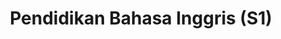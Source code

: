 ---
slugId: inggris-dik-s1
lang: en
title: "Pendidikan Bahasa Inggris (S1)"
menu:
  - id: "profil"
    label: "Tentang Prodi"
  - id: "kurikulum"
    label: "Kurikulum"
    external: "https://kurikulum.upi.edu/struktur/prodi/C035"
  - id: "akreditasi"
    label: "Akreditasi"
  - id: "fasilitas"
    label: "Fasilitas"
  - id: "dosen"
    label: "Dosen"
  - id: "pengembangan-akademik"
    label: "Pengembangan Akademik"
  - id: "pmb"
    label: "PMB / Pendaftaran"
    external: "https://pmb.upi.edu/"
sections:
  profil:
    title: Tentang Pendidikan Bahasa Inggris S1
    content: |
      <section class="bg-white dark:bg-gray-900 pt-10 md:pt-10 pb-12 md:pb-24 px-0">
        <div class="max-w-6xl mx-auto px-4">
          
          <h2 class="text-xl font-semibold text-purple-800 dark:text-purple-300 mb-2">Sejarah</h2><br>
          <div class="relative border-l-2 border-purple-300 dark:border-purple-600 pl-14 space-y-10 mb-6">
            
            <div class="relative">
              <div class="absolute w-4 h-4 bg-purple-600 rounded-full -left-6 top-1.5"></div>
              <h3 class="text-base font-semibold text-purple-800 dark:text-purple-300">September 1954: Pendirian Prodi</h3>
              <p class="text-gray-700 dark:text-gray-300 mt-1">Program S1 Prodi Pendidikan Bahasa Inggris (PPBING) didirikan sesuai dengan SK MENDIKBUD RI No. 35742.</p>
            </div>

            <div class="relative">
              <div class="absolute w-4 h-4 bg-purple-600 rounded-full -left-6 top-1.5"></div>
              <h3 class="text-base font-semibold text-purple-800 dark:text-purple-300">2021: Akreditasi dan Sertifikasi Internasional</h3>
              <p class="text-gray-700 dark:text-gray-300 mt-1">PPBING mendapatkan Akreditasi Unggul dari BAN-PT (SK10217/SK/BAN-PT/Akred-Itnl/S/VIII/2021), serta status 'Unconditional' dari AQAS dan sertifikasi AUN-QA.</p>
            </div>

          </div>

          <p class="text-gray-700 dark:text-gray-300 mb-10">
            Prodi berspesialisasi dalam pendidikan guru, peneliti, pengembang program, dan analis pendidikan Bahasa Inggris sesuai dengan visi misi Universitas Pendidikan Indonesia dan Fakultas Pendidikan Bahasa dan Sastra.
          </p>

          <h2 class="text-xl font-semibold text-purple-800 dark:text-purple-300 mb-2">Visi</h2>
          <p class="text-gray-700 dark:text-gray-300 mb-6">
            Pada tahun 2045, menjadi Program Studi Sarjana Pendidikan Bahasa Inggris yang unggul dan menjadi rujukan pada tingkat ASEAN.
          </p>

          <h2 class="text-xl font-semibold text-purple-800 dark:text-purple-300 mb-2">Misi</h2>
          <ul class="list-disc pl-6 text-gray-700 dark:text-gray-300 mb-6 space-y-2">
            <li>Menyelenggarakan pembelajaran tingkat sarjana dalam bidang pendidikan bahasa Inggris yang didukung oleh ilmu kebahasan yang relevan dengan menggunakan metode mutakhir.</li>
            <li>Melaksanakan penelitian yang relevan dan berkualitas pada tingkat nasional dan internasional.</li>
            <li>Melaksanakan pengabdian kepada masyarakat yang relevan dan berkualitas pada tingkat lokal, nasional, dan internasional.</li>
            <li>Menyelenggarakan publikasi yang berkualitas pada tingkat lokal, nasional, dan internasional.</li>
            <li>Mengembangkan jejaring kemitraan dengan lembaga-lembaga yang relevan pada tingkat lokal, nasional dan internasional.</li>
          </ul>

          <h2 class="text-xl font-semibold text-purple-800 dark:text-purple-300 mb-2">Profil Pejabat Struktural</h2>
          <ul class="list-disc pl-6 text-gray-700 dark:text-gray-300 mb-6 space-y-4">
            <li>
              <strong>Prof. Emi Emilia, M.Ed., Ph.D.</strong><br>
              <em>Jabatan:</em> Kepala Program Studi Pendidikan Bahasa Inggris<br>
              <em>Keahlian:</em> Systemic Functional Linguistics, Writing for Academic Purposes, EFL Curriculum Analysis, Grammar (Advanced)
            </li>
            <li>
              <strong>Dr. Rojab Siti Rodiyah, M.Ed</strong><br>
              <em>Jabatan:</em> Sekretaris Program Studi Pendidikan Bahasa Inggris<br>
              <em>Keahlian:</em> Grammar: Basic and Advanced, Writing in Professional Context, Intercultural Communication
            </li>
          </ul>

          <h2 class="text-xl font-semibold text-purple-800 dark:text-purple-300 mb-2">Kontak Prodi</h2>
          <p class="text-gray-700 dark:text-gray-300 mb-6">
            Program Studi Pendidikan Bahasa Inggris<br>
            Fakultas Pendidikan Bahasa dan Sastra<br>
            Jl. Setiabudhi No 229<br>
            Kode Pos 40154 Kota Bandung<br>
            Instagram: <a href="https://instagram.com/englishedu_upi" class="text-purple-700 dark:text-purple-300 hover:underline">@englishedu_upi</a>
          </p>

        </div>
      </section>


  akreditasi:
    title: "Akreditasi Pendidikan Bahasa Inggris (S1)"
    content: |
      <section class="bg-white dark:bg-gray-900 pt-10 md:pt-10 pb-12 md:pb-24 px-0">

        <div class="max-w-6xl mx-auto">

          <!-- Akreditasi Nasional -->
          <details class="mb-6 border border-gray-300 dark:border-gray-700 rounded-lg overflow-hidden">
            <summary class="cursor-pointer px-4 py-3 bg-gray-100 dark:bg-gray-800 text-gray-800 dark:text-white font-medium hover:bg-gray-200 dark:hover:bg-gray-700">
              Akreditasi Nasional (BAN-PT)
            </summary>
            <div class="px-4 py-4 text-gray-700 dark:text-gray-300">
              <p class="mb-4">
                Berdasarkan Keputusan <strong>BAN-PT No. 10217/SK/BAN-PT/Akred-Itnl/S/VIII/2021</strong>, Program Studi Pendidikan Bahasa Inggris (S1) di Universitas Pendidikan Indonesia, Kota Bandung dinyatakan memenuhi syarat peringkat akreditasi <strong>Unggul</strong>.
              </p>
              <p class="mb-4">
                Sertifikat akreditasi ini berlaku sejak tanggal <strong>18 Agustus 2021</strong> sampai dengan <strong>18 Agustus 2026</strong>.
              </p>
              <img src="/images/akreditasi/inggris-dik-s1/banpt.webp" alt="Sertifikat Akreditasi BAN-PT" class="w-full rounded-lg">
            </div>
          </details>

          <!-- Akreditasi Internasional (AUN-QA) -->
          <details class="mb-6 border border-gray-300 dark:border-gray-700 rounded-lg overflow-hidden">
            <summary class="cursor-pointer px-4 py-3 bg-gray-100 dark:bg-gray-800 text-gray-800 dark:text-white font-medium hover:bg-gray-200 dark:hover:bg-gray-700">
              Akreditasi Internasional (AUN-QA)
            </summary>
            <div class="px-4 py-4 text-gray-700 dark:text-gray-300">
              <p class="mb-4">
                Program Studi <strong>English Language Education</strong> (S1) telah memperoleh akreditasi internasional dari <strong>AUN-QA (ASEAN University Network – Quality Assurance)</strong>.
              </p>
              <p class="mb-4">
                Sertifikat akreditasi ini diberikan pada tanggal <strong>10 Januari 2022</strong> dan berlaku hingga <strong>9 Januari 2027</strong>, dengan nomor sertifikat <strong>AP760UPIDEC21</strong>.
              </p>
              <p class="mb-4">
                AUN-QA merupakan jaringan universitas Asia Tenggara yang bertujuan meningkatkan kualitas pendidikan tinggi di kawasan ASEAN.
              </p>
              <img src="/images/akreditasi/inggris-dik-s1/aunqa.webp" alt="Sertifikat Akreditasi AUN-QA" class="w-full rounded-lg">
            </div>
          </details>

          <!-- Akreditasi Internasional (AQAS) -->
          <details class="border border-gray-300 dark:border-gray-700 rounded-lg overflow-hidden">
            <summary class="cursor-pointer px-4 py-3 bg-gray-100 dark:bg-gray-800 text-gray-800 dark:text-white font-medium hover:bg-gray-200 dark:hover:bg-gray-700">
              Akreditasi Internasional (AQAS)
            </summary>
            <div class="px-4 py-4 text-gray-700 dark:text-gray-300">
              <p class="mb-4">
                Program Studi <strong>English Language Education [Bachelor of Education]</strong> telah memperoleh akreditasi internasional dari <strong>AQAS (Agency for Quality Assurance through Accreditation of Study Programs)</strong>.
              </p>
              <p class="mb-4">
                Akreditasi diberikan berdasarkan keputusan <strong>Standing Commission AQAS tanggal 31 Mei 2021</strong> dan berlaku secara <strong>unconditional</strong> hingga <strong>30 September 2027</strong>.
              </p>
              <p class="mb-4">
                AQAS merupakan lembaga akreditasi Eropa yang mengacu pada standar European Standards and Guidelines (ESG).
              </p>
              <img src="/images/akreditasi/inggris-dik-s1/aqas.webp" alt="Sertifikat Akreditasi AQAS" class="w-full rounded-lg">
            </div>
          </details>

        </div>
      </section>

  fasilitas:
    title: "Fasilitas"
    content: |
      <!-- Section Fasilitas -->
      <section class="bg-white dark:bg-gray-900 pt-10 md:pt-10 pb-12 md:pb-24 px-0">

        <div class="max-w-6xl mx-auto">

          <!-- Fasilitas FPBS -->
          <details open class="mb-6 border border-gray-300 dark:border-gray-700 rounded-lg overflow-hidden">
            <summary class="bg-gray-100 dark:bg-gray-800 px-4 py-3 cursor-pointer font-semibold text-gray-800 dark:text-white">
              Fasilitas di FPBS UPI
            </summary>
            <div class="px-4 py-4 text-gray-800 dark:text-gray-300">
              <p class="mb-4">
                Daftar lengkap fasilitas khusus di lingkungan Fakultas Pendidikan Bahasa dan Sastra (FPBS) UPI tersedia melalui tautan berikut.
              </p>
              <a href="/profil/fasilitas.html" class="inline-block bg-purple-700 hover:bg-purple-800 text-white px-5 py-2 rounded-lg transition" target="_blank">
                Lihat Fasilitas FPBS
              </a>
            </div>
          </details>

          <!-- Fasilitas UPI -->
          <details class="border border-gray-300 dark:border-gray-700 rounded-lg overflow-hidden">
            <summary class="bg-gray-100 dark:bg-gray-800 px-4 py-3 cursor-pointer font-semibold text-gray-800 dark:text-white">
              Fasilitas Umum di UPI
            </summary>
            <div class="px-4 py-4 text-gray-800 dark:text-gray-300">
              <p class="mb-4">
                Selain di fakultas, UPI juga menyediakan berbagai fasilitas penunjang umum untuk sivitas akademika secara keseluruhan.
              </p>
              <a href="https://www.upi.edu/pendidikan/fasilitas" class="inline-block bg-purple-700 hover:bg-purple-800 text-white px-5 py-2 rounded-lg transition" target="_blank">
                Lihat Fasilitas UPI
              </a>
            </div>
          </details>
        </div>
      </section>

  dosen:
    title: "Dosen Pendidikan Bahasa Inggris (S1)"
    content: |
        <section class="bg-white dark:bg-gray-900 pt-10 md:pt-10 pb-12 md:pb-24 px-0">
          <div class="max-w-6xl mx-auto text-center">
            <div id="dosen-gallery" class="grid grid-cols-2 sm:grid-cols-4 gap-4">

            <a href="/images/dosen/inggris-dik-s1/fuad.webp" data-pswp-width="800" data-pswp-height="1067"
              class="bg-white dark:bg-gray-800 rounded-lg shadow hover:shadow-2xl transition-shadow duration-300 ease-in-out text-center pb-2 px-1 block">
              <img src="/images/dosen/inggris-dik-s1/fuad.webp" alt="Fuad" class="w-full aspect-[3/4] object-cover object-top rounded-t-lg mb-2">
              <h3 class="text-base font-semibold text-gray-900 dark:text-white mb-1">Prof. Fuad Abdul Hamied, M.A., Ph.D.</h3>
              <p class="text-[#422367] dark:text-purple-300">Emeritus</p>
            </a>

            <a href="/images/dosen/inggris-dik-s1/nenden.webp" data-pswp-width="800" data-pswp-height="1067"
              class="bg-white dark:bg-gray-800 rounded-lg shadow hover:shadow-2xl transition-shadow duration-300 ease-in-out text-center pb-2 px-1 block">
              <img src="/images/dosen/inggris-dik-s1/nenden.webp" alt="Nenden" class="w-full aspect-[3/4] object-cover object-top rounded-t-lg mb-2">
              <h3 class="text-base font-semibold text-gray-900 dark:text-white mb-1">Prof. Dr. Nenden Sri Lengkanawati, M.Pd.</h3>
              <p class="text-[#422367] dark:text-purple-300">Emeritus</p>
            </a>

              <a href="/images/dosen/inggris-dik-s1/didi.webp" data-pswp-width="800" data-pswp-height="1067"
                class="bg-white dark:bg-gray-800 rounded-lg shadow hover:shadow-2xl transition-shadow duration-300 ease-in-out text-center pb-2 px-1 block">
                <img src="/images/dosen/inggris-dik-s1/didi.webp" alt="Didi" class="w-full aspect-[3/4] object-cover object-top rounded-t-lg mb-2">
                <h3 class="text-base font-semibold text-gray-900 dark:text-white mb-1">Prof. Dr. Didi Sukyadi, S.Pd., M.A.</h3>
                <p class="text-[#422367] dark:text-purple-300">Guru Besar</p>
              </a>

              <a href="/images/dosen/inggris-dik-s1/emi.webp" data-pswp-width="800" data-pswp-height="1067"
                class="bg-white dark:bg-gray-800 rounded-lg shadow hover:shadow-2xl transition-shadow duration-300 ease-in-out text-center pb-2 px-1 block">
                <img src="/images/dosen/inggris-dik-s1/emi.webp" alt="Emi" class="w-full aspect-[3/4] object-cover object-top rounded-t-lg mb-2">
                <h3 class="text-base font-semibold text-gray-900 dark:text-white mb-1">Prof. Emi Emilia, M.Ed., Ph.D.</h3>
                <p class="text-[#422367] dark:text-purple-300">Guru Besar</p>
              </a>

              <a href="/images/dosen/inggris-dik-s1/sri-setyarini.webp" data-pswp-width="800" data-pswp-height="1067"
                class="bg-white dark:bg-gray-800 rounded-lg shadow hover:shadow-2xl transition-shadow duration-300 ease-in-out text-center pb-2 px-1 block">
                <img src="/images/dosen/inggris-dik-s1/sri-setyarini.webp" alt="Sri Setyarini" class="w-full aspect-[3/4] object-cover object-top rounded-t-lg mb-2">
                <h3 class="text-base font-semibold text-gray-900 dark:text-white mb-1">Prof. Dr. Sri Setyarini, M.A.Ling.</h3>
                <p class="text-[#422367] dark:text-purple-300">Guru Besar</p>
              </a>

              <a href="/images/dosen/inggris-dik-s1/bukhori.webp" data-pswp-width="800" data-pswp-height="1067"
                class="bg-white dark:bg-gray-800 rounded-lg shadow hover:shadow-2xl transition-shadow duration-300 ease-in-out text-center pb-2 px-1 block">
                <img src="/images/dosen/inggris-dik-s1/bukhori.webp" alt="Ahmad Bukhori" class="w-full aspect-[3/4] object-cover object-top rounded-t-lg mb-2">
                <h3 class="text-base font-semibold text-gray-900 dark:text-white mb-1">Prof. Ahmad Bukhori Muslim, M.Ed., Ph.D.</h3>
                <p class="text-[#422367] dark:text-purple-300">Guru Besar</p>
              </a>

              <a href="/images/dosen/inggris-dik-s1/ika.webp" data-pswp-width="800" data-pswp-height="1067"
                class="bg-white dark:bg-gray-800 rounded-lg shadow hover:shadow-2xl transition-shadow duration-300 ease-in-out text-center pb-2 px-1 block">
                <img src="/images/dosen/inggris-dik-s1/ika.webp" alt="Ika Lestari" class="w-full aspect-[3/4] object-cover object-top rounded-t-lg mb-2">
                <h3 class="text-base font-semibold text-gray-900 dark:text-white mb-1">Ika Lestari Damayanti, M.A., Ph.D.</h3>
                <p class="text-[#422367] dark:text-purple-300">Lektor Kepala</p>
              </a>

              <a href="/images/dosen/inggris-dik-s1/gin.webp" data-pswp-width="800" data-pswp-height="1067"
                class="bg-white dark:bg-gray-800 rounded-lg shadow hover:shadow-2xl transition-shadow duration-300 ease-in-out text-center pb-2 px-1 block">
                <img src="/images/dosen/inggris-dik-s1/gin.webp" alt="Gin Gin" class="w-full aspect-[3/4] object-cover object-top rounded-t-lg mb-2">
                <h3 class="text-base font-semibold text-gray-900 dark:text-white mb-1">Gin Gin Gustine, M.Pd., Ph.D.</h3>
                <p class="text-[#422367] dark:text-purple-300">Lektor Kepala</p>
              </a>

              <a href="/images/dosen/inggris-dik-s1/rojaab.webp" data-pswp-width="800" data-pswp-height="1067"
                class="bg-white dark:bg-gray-800 rounded-lg shadow hover:shadow-2xl transition-shadow duration-300 ease-in-out text-center pb-2 px-1 block">
                <img src="/images/dosen/inggris-dik-s1/rojaab.webp" alt="Rojab" class="w-full aspect-[3/4] object-cover object-top rounded-t-lg mb-2">
                <h3 class="text-base font-semibold text-gray-900 dark:text-white mb-1">Dr. Rojab Siti Rodliyah, S.Pd., M.Ed.</h3>
                <p class="text-[#422367] dark:text-purple-300">Lektor Kepala</p>
              </a>

              <a href="/images/dosen/inggris-dik-s1/fazri.webp" data-pswp-width="800" data-pswp-height="1067"
                class="bg-white dark:bg-gray-800 rounded-lg shadow hover:shadow-2xl transition-shadow duration-300 ease-in-out text-center pb-2 px-1 block">
                <img src="/images/dosen/inggris-dik-s1/fazri.webp" alt="Fazri" class="w-full aspect-[3/4] object-cover object-top rounded-t-lg mb-2">
                <h3 class="text-base font-semibold text-gray-900 dark:text-white mb-1">Dr. Fazri Nur Yusuf, M.Pd.</h3>
                <p class="text-[#422367] dark:text-purple-300">Lektor Kepala</p>
              </a>
                        <a href="/images/dosen/inggris-dik-s1/lulu.webp" data-pswp-width="800" data-pswp-height="1067"
              class="bg-white dark:bg-gray-800 rounded-lg shadow hover:shadow-2xl transition-shadow duration-300 ease-in-out text-center pb-2 px-1 block">
              <img src="/images/dosen/inggris-dik-s1/lulu.webp" alt="Lulu" class="w-full aspect-[3/4] object-cover object-top rounded-t-lg mb-2">
              <h3 class="text-base font-semibold text-gray-900 dark:text-white mb-1">Dr. Lulu Laela Amalia, S.S., M.Pd.</h3>
              <p class="text-[#422367] dark:text-purple-300">Lektor Kepala</p>
            </a>

            <a href="/images/dosen/inggris-dik-s1/yanty.webp" data-pswp-width="800" data-pswp-height="1067"
              class="bg-white dark:bg-gray-800 rounded-lg shadow hover:shadow-2xl transition-shadow duration-300 ease-in-out text-center pb-2 px-1 block">
              <img src="/images/dosen/inggris-dik-s1/yanty.webp" alt="Yanty" class="w-full aspect-[3/4] object-cover object-top rounded-t-lg mb-2">
              <h3 class="text-base font-semibold text-gray-900 dark:text-white mb-1">Yanty Wirza, M.Pd., M.A., Ph.D.</h3>
              <p class="text-[#422367] dark:text-purple-300">Lektor</p>
            </a>

            <a href="/images/dosen/inggris-dik-s1/iyen.webp" data-pswp-width="800" data-pswp-height="1067"
              class="bg-white dark:bg-gray-800 rounded-lg shadow hover:shadow-2xl transition-shadow duration-300 ease-in-out text-center pb-2 px-1 block">
              <img src="/images/dosen/inggris-dik-s1/iyen.webp" alt="Iyen" class="w-full aspect-[3/4] object-cover object-top rounded-t-lg mb-2">
              <h3 class="text-base font-semibold text-gray-900 dark:text-white mb-1">Dr. Iyen Nurlaelawati, M.Pd.</h3>
              <p class="text-[#422367] dark:text-purple-300">Lektor</p>
            </a>

            <a href="/images/dosen/inggris-dik-s1/finita.webp" data-pswp-width="800" data-pswp-height="1067"
              class="bg-white dark:bg-gray-800 rounded-lg shadow hover:shadow-2xl transition-shadow duration-300 ease-in-out text-center pb-2 px-1 block">
              <img src="/images/dosen/inggris-dik-s1/finita.webp" alt="Finita" class="w-full aspect-[3/4] object-cover object-top rounded-t-lg mb-2">
              <h3 class="text-base font-semibold text-gray-900 dark:text-white mb-1">Dr. Finita Dewi, S.S, M.A.</h3>
              <p class="text-[#422367] dark:text-purple-300">Lektor</p>
            </a>

            <a href="/images/dosen/inggris-dik-s1/pupung.webp" data-pswp-width="800" data-pswp-height="1067"
              class="bg-white dark:bg-gray-800 rounded-lg shadow hover:shadow-2xl transition-shadow duration-300 ease-in-out text-center pb-2 px-1 block">
              <img src="/images/dosen/inggris-dik-s1/pupung.webp" alt="Pupung" class="w-full aspect-[3/4] object-cover object-top rounded-t-lg mb-2">
              <h3 class="text-base font-semibold text-gray-900 dark:text-white mb-1">Pupung Purnawarman, M.S.Ed., Ph.D.</h3>
              <p class="text-[#422367] dark:text-purple-300">Lektor</p>
            </a>

            <a href="/images/dosen/inggris-dik-s1/handi.webp" data-pswp-width="800" data-pswp-height="1067"
              class="bg-white dark:bg-gray-800 rounded-lg shadow hover:shadow-2xl transition-shadow duration-300 ease-in-out text-center pb-2 px-1 block">
              <img src="/images/dosen/inggris-dik-s1/handi.webp" alt="Handi" class="w-full aspect-[3/4] object-cover object-top rounded-t-lg mb-2">
              <h3 class="text-base font-semibold text-gray-900 dark:text-white mb-1">Dr. Muhammad Handi Gunawan, M.Pd.</h3>
              <p class="text-[#422367] dark:text-purple-300">Lektor</p>
            </a>

            <a href="/images/dosen/inggris-dik-s1/deddy.webp" data-pswp-width="800" data-pswp-height="1067"
              class="bg-white dark:bg-gray-800 rounded-lg shadow hover:shadow-2xl transition-shadow duration-300 ease-in-out text-center pb-2 px-1 block">
              <img src="/images/dosen/inggris-dik-s1/deddy.webp" alt="Deddy" class="w-full aspect-[3/4] object-cover object-top rounded-t-lg mb-2">
              <h3 class="text-base font-semibold text-gray-900 dark:text-white mb-1">Drs. Deddy Suryana, M.A.</h3>
              <p class="text-[#422367] dark:text-purple-300">Lektor</p>
            </a>

            <a href="/images/dosen/inggris-dik-s1/sudarsono.webp" data-pswp-width="800" data-pswp-height="1067"
              class="bg-white dark:bg-gray-800 rounded-lg shadow hover:shadow-2xl transition-shadow duration-300 ease-in-out text-center pb-2 px-1 block">
              <img src="/images/dosen/inggris-dik-s1/sudarsono.webp" alt="Sudarsono" class="w-full aspect-[3/4] object-cover object-top rounded-t-lg mb-2">
              <h3 class="text-base font-semibold text-gray-900 dark:text-white mb-1">Dr. Sudarsono, S.Pd., M.A.</h3>
              <p class="text-[#422367] dark:text-purple-300">Lektor</p>
            </a>

            <a href="/images/dosen/inggris-dik-s1/della.webp" data-pswp-width="800" data-pswp-height="1067"
              class="bg-white dark:bg-gray-800 rounded-lg shadow hover:shadow-2xl transition-shadow duration-300 ease-in-out text-center pb-2 px-1 block">
              <img src="/images/dosen/inggris-dik-s1/della.webp" alt="Della" class="w-full aspect-[3/4] object-cover object-top rounded-t-lg mb-2">
              <h3 class="text-base font-semibold text-gray-900 dark:text-white mb-1">Raden Della Nuridah Kartika Sari Amirulloh, S.Pd., M.Ed.</h3>
              <p class="text-[#422367] dark:text-purple-300">Lektor</p>
            </a>

            <a href="/images/dosen/inggris-dik-s1/nicke.webp" data-pswp-width="800" data-pswp-height="1067"
              class="bg-white dark:bg-gray-800 rounded-lg shadow hover:shadow-2xl transition-shadow duration-300 ease-in-out text-center pb-2 px-1 block">
              <img src="/images/dosen/inggris-dik-s1/nicke.webp" alt="Nicke" class="w-full aspect-[3/4] object-cover object-top rounded-t-lg mb-2">
              <h3 class="text-base font-semibold text-gray-900 dark:text-white mb-1">Nicke Yunita Moecharam, S.Pd., M.A.</h3>
              <p class="text-[#422367] dark:text-purple-300">Lektor</p>
            </a>

            <a href="/images/dosen/inggris-dik-s1/suharno.webp" data-pswp-width="800" data-pswp-height="1067"
              class="bg-white dark:bg-gray-800 rounded-lg shadow hover:shadow-2xl transition-shadow duration-300 ease-in-out text-center pb-2 px-1 block">
              <img src="/images/dosen/inggris-dik-s1/suharno.webp" alt="Suharno" class="w-full aspect-[3/4] object-cover object-top rounded-t-lg mb-2">
              <h3 class="text-base font-semibold text-gray-900 dark:text-white mb-1">Suharno, M.Pd.</h3>
              <p class="text-[#422367] dark:text-purple-300">Lektor</p>
            </a>

            <a href="/images/dosen/inggris-dik-s1/hafiz.webp" data-pswp-width="800" data-pswp-height="1067"
              class="bg-white dark:bg-gray-800 rounded-lg shadow hover:shadow-2xl transition-shadow duration-300 ease-in-out text-center pb-2 px-1 block">
              <img src="/images/dosen/inggris-dik-s1/hafiz.webp" alt="Hafiz" class="w-full aspect-[3/4] object-cover object-top rounded-t-lg mb-2">
              <h3 class="text-base font-semibold text-gray-900 dark:text-white mb-1">Nur Hafiz Abdurahman, M.A.</h3>
              <p class="text-[#422367] dark:text-purple-300">Asisten Ahli</p>
            </a>

            <a href="/images/dosen/inggris-dik-s1/ari.webp" data-pswp-width="800" data-pswp-height="1067"
              class="bg-white dark:bg-gray-800 rounded-lg shadow hover:shadow-2xl transition-shadow duration-300 ease-in-out text-center pb-2 px-1 block">
              <img src="/images/dosen/inggris-dik-s1/ari.webp" alt="Ari" class="w-full aspect-[3/4] object-cover object-top rounded-t-lg mb-2">
              <h3 class="text-base font-semibold text-gray-900 dark:text-white mb-1">Ari Arifin D., S.Pd., M.Ed., Ph.D.</h3>
              <p class="text-[#422367] dark:text-purple-300">Asisten Ahli</p>
            </a>

            <a href="/images/dosen/inggris-dik-s1/lukman.webp" data-pswp-width="800" data-pswp-height="1067"
              class="bg-white dark:bg-gray-800 rounded-lg shadow hover:shadow-2xl transition-shadow duration-300 ease-in-out text-center pb-2 px-1 block">
              <img src="/images/dosen/inggris-dik-s1/lukman.webp" alt="Lukman" class="w-full aspect-[3/4] object-cover object-top rounded-t-lg mb-2">
              <h3 class="text-base font-semibold text-gray-900 dark:text-white mb-1">Lukman Hakim, M.Pd.</h3>
              <p class="text-[#422367] dark:text-purple-300">Asisten Ahli</p>
            </a>

            <a href="/images/dosen/inggris-dik-s1/annisa.webp" data-pswp-width="800" data-pswp-height="1067"
              class="bg-white dark:bg-gray-800 rounded-lg shadow hover:shadow-2xl transition-shadow duration-300 ease-in-out text-center pb-2 px-1 block">
              <img src="/images/dosen/inggris-dik-s1/annisa.webp" alt="Annisa" class="w-full aspect-[3/4] object-cover object-top rounded-t-lg mb-2">
              <h3 class="text-base font-semibold text-gray-900 dark:text-white mb-1">Annisa Rahmadani, S.Pd., M.A.</h3>
              <p class="text-[#422367] dark:text-purple-300">Asisten Ahli</p>
            </a>

            <a href="/images/dosen/inggris-dik-s1/nida.webp" data-pswp-width="800" data-pswp-height="1067"
              class="bg-white dark:bg-gray-800 rounded-lg shadow hover:shadow-2xl transition-shadow duration-300 ease-in-out text-center pb-2 px-1 block">
              <img src="/images/dosen/inggris-dik-s1/nida.webp" alt="Nida" class="w-full aspect-[3/4] object-cover object-top rounded-t-lg mb-2">
              <h3 class="text-base font-semibold text-gray-900 dark:text-white mb-1">Nida Mujahidah Fathimah, M.Pd.</h3>
              <p class="text-[#422367] dark:text-purple-300">Asisten Ahli</p>
            </a>

            <a href="/images/dosen/inggris-dik-s1/susan.webp" data-pswp-width="800" data-pswp-height="1067"
              class="bg-white dark:bg-gray-800 rounded-lg shadow hover:shadow-2xl transition-shadow duration-300 ease-in-out text-center pb-2 px-1 block">
              <img src="/images/dosen/inggris-dik-s1/susan.webp" alt="Susan" class="w-full aspect-[3/4] object-cover object-top rounded-t-lg mb-2">
              <h3 class="text-base font-semibold text-gray-900 dark:text-white mb-1">Susan Santika, S.S., M.Pd.</h3>
              <p class="text-[#422367] dark:text-purple-300">Asisten Ahli</p>
            </a>

          </div>
        </div>
        </section>

  pengembangan-akademik:
    title: "Pengembangan Akademik"
    content: |
      <section class="bg-white dark:bg-gray-900 pt-10 md:pt-10 pb-12 md:pb-24 px-4">

          <div class="max-w-6xl mx-auto">

            <!-- Toggle: Penelitian Inovasi Pembelajaran -->
            <details class="mb-6 border border-gray-300 dark:border-gray-700 rounded-lg overflow-hidden">
              <summary class="bg-gray-100 dark:bg-gray-800 px-4 py-3 cursor-pointer font-semibold text-gray-800 dark:text-white hover:bg-gray-200 dark:hover:bg-gray-700">
                Penelitian Inovasi Pembelajaran (2024–2025)
              </summary>
              <div class="px-4 py-6 text-gray-700 dark:text-gray-300 space-y-6">

                <div class="bg-gray-50 dark:bg-gray-800 rounded-lg shadow p-5">
                  <h3 class="font-semibold text-lg text-gray-900 dark:text-white mb-2">Prof. Dr. Didi Sukyadi, M.A.</h3>
                  <p>Menelisik afordansi semiotika tablet di kelas penerjemahan bagi mahasiswa calon guru.</p>
                </div>

                <div class="bg-gray-50 dark:bg-gray-800 rounded-lg shadow p-5">
                  <h3 class="font-semibold text-lg text-gray-900 dark:text-white mb-2">Prof. Emi Emilia, M.Ed., Ph.D.</h3>
                  <p>Meningkatkan kesadaran kontekstual mahasiswa dalam kelas penjurubahasaan berbasis computer-assisted interpreting tool melalui pendekatan berbasis genre.</p>
                </div>

                <div class="bg-gray-50 dark:bg-gray-800 rounded-lg shadow p-5">
                  <h3 class="font-semibold text-lg text-gray-900 dark:text-white mb-2">Dr. Fazri Nur Yusuf, M.Pd.</h3>
                  <p>Akselerasi literasi asesmen calon guru Bahasa Inggris melalui refleksi dialogis dalam konteks deep learning: Studi di sekolah menengah di Kab. Sleman, DIY.</p>
                </div>

                <div class="bg-gray-50 dark:bg-gray-800 rounded-lg shadow p-5">
                  <h3 class="font-semibold text-lg text-gray-900 dark:text-white mb-2">Ika Lestari Damayanti, M.A., Ph.D.</h3>
                  <p>Penggunaan generative AI DeepSeek dalam pembelajaran Bahasa Inggris berbasis konten (Content-Language Integrated Learning) di kelas bilingual.</p>
                </div>

                <div class="bg-gray-50 dark:bg-gray-800 rounded-lg shadow p-5">
                  <h3 class="font-semibold text-lg text-gray-900 dark:text-white mb-2">Dr. Lulu Laela Amalia, S.S., M.Pd.</h3>
                  <p>Refleksi guru Bahasa Inggris dalam penggunaan metabahasa pada pengajaran Bahasa Inggris sebagai bahasa asing di Indonesia.</p>
                </div>

                <div class="bg-gray-50 dark:bg-gray-800 rounded-lg shadow p-5">
                  <h3 class="font-semibold text-lg text-gray-900 dark:text-white mb-2">Annisa Rahmadani, S.Pd., M.A.</h3>
                  <p>Pemanfaatan strategi translanguaging dalam kelas berbicara akademik (Speaking for Academic Purposes) di perguruan tinggi.</p>
                </div>

                <div class="bg-gray-50 dark:bg-gray-800 rounded-lg shadow p-5">
                  <h3 class="font-semibold text-lg text-gray-900 dark:text-white mb-2">Drs. Deddy Suryana, M.A.</h3>
                  <p>Pengaruh kemampuan berkomunikasi Bahasa Inggris terhadap aktivitas ekonomi para pedagang asongan di kawasan wisata Gunung Tangkuban Perahu, Jawa Barat (2025–2025).</p>
                </div>

                <div class="bg-gray-50 dark:bg-gray-800 rounded-lg shadow p-5">
                  <h3 class="font-semibold text-lg text-gray-900 dark:text-white mb-2">Suharno, M.Pd.</h3>
                  <p>Needs analysis bahan ajar Bahasa Inggris untuk anggota POLRI Divisi Humas di Polres Subang.</p>
                </div>

              </div>
            </details>
            <!-- Toggle: Pengabdian kepada Masyarakat - PkM Bidang Ilmu -->
            <details class="mb-6 border border-gray-300 dark:border-gray-700 rounded-lg overflow-hidden">
              <summary class="bg-gray-100 dark:bg-gray-800 px-4 py-3 cursor-pointer font-semibold text-gray-800 dark:text-white hover:bg-gray-200 dark:hover:bg-gray-700">
                Pengabdian kepada Masyarakat (PkM Bidang Ilmu) 2024–2025
              </summary>
              <div class="px-4 py-6 text-gray-700 dark:text-gray-300 space-y-6">

                <div class="bg-gray-50 dark:bg-gray-800 rounded-lg shadow p-5">
                  <h3 class="font-semibold text-lg text-gray-900 dark:text-white mb-2">Dr. Fazri Nur Yusuf, M.Pd.</h3>
                  <p>Pelatihan model refleksi dialogis terhadap akselerasi literasi asesmen dalam pembelajaran mendalam guru-guru Bahasa Inggris di Kabupaten Klaten, Daerah Istimewa Yogyakarta.</p>
                </div>

                <div class="bg-gray-50 dark:bg-gray-800 rounded-lg shadow p-5">
                  <h3 class="font-semibold text-lg text-gray-900 dark:text-white mb-2">Dr. Finita Dewi, S.S., M.A.</h3>
                  <p>Integrasi deep learning dan teknologi dalam pendidikan guru bahasa.</p>
                </div>

                <div class="bg-gray-50 dark:bg-gray-800 rounded-lg shadow p-5">
                  <h3 class="font-semibold text-lg text-gray-900 dark:text-white mb-2">Gin Gin Gustine, M.Pd., Ph.D.</h3>
                  <p>Meningkatkan pengetahuan dan kemampuan mengajar guru Bahasa Inggris SMA dalam pendekatan deep learning di wilayah Daerah Istimewa Yogyakarta.</p>
                </div>

                <div class="bg-gray-50 dark:bg-gray-800 rounded-lg shadow p-5">
                  <h3 class="font-semibold text-lg text-gray-900 dark:text-white mb-2">Dr. Iyen Nurlaelawati, M.Pd.</h3>
                  <p>Mentoring guru Bahasa Inggris sekolah menengah pertama di Daerah Istimewa Yogyakarta dalam mengadaptasi materi berbasis deep learning.</p>
                </div>

                <div class="bg-gray-50 dark:bg-gray-800 rounded-lg shadow p-5">
                  <h3 class="font-semibold text-lg text-gray-900 dark:text-white mb-2">Dr. Muhammad Handi Gunawan, M.Pd.</h3>
                  <p>Pelatihan Technological Pedagogical and Content Knowledge (TPACK) bagi guru-guru Bahasa Inggris.</p>
                </div>

                <div class="bg-gray-50 dark:bg-gray-800 rounded-lg shadow p-5">
                  <h3 class="font-semibold text-lg text-gray-900 dark:text-white mb-2">Prof. Dr. Sri Setyarini, M.A.Ling.</h3>
                  <p>IHT HOTS in Deep Learning bagi guru Bahasa Inggris Kabupaten Klaten: Terobosan dalam menguatkan kompetensi profesional guru abad 21.</p>
                </div>

              </div>
            </details>
            <!-- Toggle: Penelitian Kerja Sama Internasional / RKLI -->
            <details class="mb-6 border border-gray-300 dark:border-gray-700 rounded-lg overflow-hidden">
              <summary class="bg-gray-100 dark:bg-gray-800 px-4 py-3 cursor-pointer font-semibold text-gray-800 dark:text-white hover:bg-gray-200 dark:hover:bg-gray-700">
                Penelitian Internasional / Riset Kolaborasi LPTK Indonesia (RKLI) 2024–2025
              </summary>
              <div class="px-4 py-6 text-gray-700 dark:text-gray-300 space-y-6">

                <div class="bg-gray-50 dark:bg-gray-800 rounded-lg shadow p-5">
                  <h3 class="font-semibold text-lg text-gray-900 dark:text-white mb-2">Ahmad Bukhori Muslim, M.Ed., Ph.D.</h3>
                  <p>Intercultural communicative competence (ICC) in English language teaching to promote tourism: Comparing students' attitudes in Indonesia and Uzbekistan.</p>
                </div>

                <div class="bg-gray-50 dark:bg-gray-800 rounded-lg shadow p-5">
                  <h3 class="font-semibold text-lg text-gray-900 dark:text-white mb-2">Gin Gin Gustine, M.Pd., Ph.D.</h3>
                  <p>Enhancing preservice teachers' knowledge and skills in sustainability through education for sustainable development (ESD) model in Indonesia and Japan.</p>
                </div>

                <div class="bg-gray-50 dark:bg-gray-800 rounded-lg shadow p-5">
                  <h3 class="font-semibold text-lg text-gray-900 dark:text-white mb-2">Ari Arifin D., S.Pd., M.Ed., Ph.D.</h3>
                  <p>Eksplorasi aktivitas IDLE yang dilakukan mahasiswa di luar konteks formal.</p>
                </div>

                <div class="bg-gray-50 dark:bg-gray-800 rounded-lg shadow p-5">
                  <h3 class="font-semibold text-lg text-gray-900 dark:text-white mb-2">Pupung Purnawarman, M.Sc.Ed., Ph.D.</h3>
                  <p>HOTS in multiliteracy pedagogy: Model pembelajaran ESP untuk menguatkan keterampilan literasi digital kritis mahasiswa prodi Bahasa Inggris.</p>
                </div>

                <div class="bg-gray-50 dark:bg-gray-800 rounded-lg shadow p-5">
                  <h3 class="font-semibold text-lg text-gray-900 dark:text-white mb-2">Prof. Dr. Hj. Nenden Sri Lengkanawati, M.Pd.</h3>
                  <p>Integrasi kecerdasan buatan dalam penulisan akademik: Studi kualitatif pada penggunaan generative AI oleh mahasiswa pascasarjana.</p>
                </div>

                <div class="bg-gray-50 dark:bg-gray-800 rounded-lg shadow p-5">
                  <h3 class="font-semibold text-lg text-gray-900 dark:text-white mb-2">Prof. Dr. Sri Setyarini, M.A.Ling.</h3>
                  <p>Penerapan HOTS dalam pedagogi multiliterasi: Model terobosan dalam menguatkan literasi kesehatan mental mahasiswa.</p>
                </div>

                <div class="bg-gray-50 dark:bg-gray-800 rounded-lg shadow p-5">
                  <h3 class="font-semibold text-lg text-gray-900 dark:text-white mb-2">Prof. Hj. Emi Emilia, M.A., Ph.D.</h3>
                  <p>Investigasi implementasi dan perkembangan pengajaran Bahasa Inggris berbasis teks dalam dua dekade terakhir dan integrasi AI di SMA di Jawa Barat.</p>
                </div>

              </div>
            </details>
            <!-- Toggle: PkM Tambahan - Polisi & Desa Binaan -->
            
            <details class="mb-6 border border-gray-300 dark:border-gray-700 rounded-lg overflow-hidden">
              <summary class="bg-gray-100 dark:bg-gray-800 px-4 py-3 cursor-pointer font-semibold text-gray-800 dark:text-white hover:bg-gray-200 dark:hover:bg-gray-700">
                Pengabdian kepada Masyarakat (Tambahan) 2024–2025
              </summary>
              <div class="px-4 py-6 text-gray-700 dark:text-gray-300 space-y-6">

                <div class="bg-gray-50 dark:bg-gray-800 rounded-lg shadow p-5">
                  <h3 class="font-semibold text-lg text-gray-900 dark:text-white mb-2">Drs. Deddy Suryana, M.A.</h3>
                  <p>Pelatihan kompetensi berbahasa Inggris bagi anggota polisi pariwisata di Kabupaten Subang.</p>
                </div>

                <div class="bg-gray-50 dark:bg-gray-800 rounded-lg shadow p-5">
                  <h3 class="font-semibold text-lg text-gray-900 dark:text-white mb-2">Ika Lestari Damayanti, S.Pd., M.A., Ph.D.</h3>
                  <p>Pengembangan ekosistem multiliterasi berbasis teknologi digital melalui kolaborasi orang tua, guru, dan masyarakat.</p>
                </div>

              </div>
            </details>

              </div>
            </section>


  

---